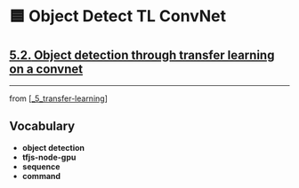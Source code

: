 # 🟦 Object Detect TL ConvNet

## [**5.2.** Object detection through transfer learning on a convnet](https://livebook.manning.com/book/deep-learning-with-javascript/chapter-5/161)

---

from [[_5_transfer-learning]]

## **Vocabulary**

- <b>object detection</b>
- <b>tfjs-node-gpu</b>
- <b>sequence</b>
- <b>command</b>

<link rel="stylesheet" type="text/css" media="all" href="../../../assets/css/custom.css" />

[//begin]: # "Autogenerated link references for markdown compatibility"
[_5_transfer-learning]: ../_5_transfer-learning.md "🟦 TRANSFER LEARNING"
[//end]: # "Autogenerated link references"
